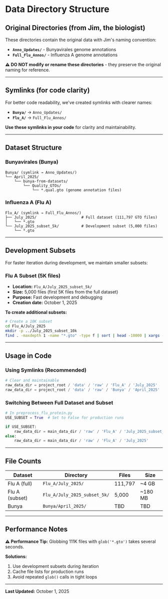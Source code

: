 # Data Directory Structure

## Original Directories (from Jim, the biologist)

These directories contain the original data with Jim's naming convention:

- **`Anno_Updates/`** - Bunyavirales genome annotations
- **`Full_Flu_Annos/`** - Influenza A genome annotations

**⚠️ DO NOT modify or rename these directories** - they preserve the original naming for reference.

---

## Symlinks (for code clarity)

For better code readability, we've created symlinks with clearer names:

- **`Bunya/`** → `Anno_Updates/`
- **`Flu_A/`** → `Full_Flu_Annos/`

**Use these symlinks in your code** for clarity and maintainability.

---

## Dataset Structure

### Bunyavirales (Bunya)
```
Bunya/ (symlink → Anno_Updates/)
└── April_2025/
    └── bunya-from-datasets/
        └── Quality_GTOs/
            └── *.qual.gto (genome annotation files)
```

### Influenza A (Flu A)
```
Flu_A/ (symlink → Full_Flu_Annos/)
├── July_2025/                    # Full dataset (111,797 GTO files)
│   └── *.gto
└── July_2025_subset_5k/          # Development subset (5,000 files)
    └── *.gto
```

---

## Development Subsets

For faster iteration during development, we maintain smaller subsets:

### Flu A Subset (5K files)
- **Location:** `Flu_A/July_2025_subset_5k/`
- **Size:** 5,000 files (first 5K files from the full dataset)
- **Purpose:** Fast development and debugging
- **Creation date:** October 1, 2025

**To create additional subsets:**
```bash
# Create a 10K subset
cd Flu_A/July_2025
mkdir -p ../July_2025_subset_10k
find . -maxdepth 1 -name "*.gto" -type f | sort | head -10000 | xargs -I {} cp {} ../July_2025_subset_10k/
```

---

## Usage in Code

### Using Symlinks (Recommended)
```python
# Clear and maintainable
raw_data_dir = project_root / 'data' / 'raw' / 'Flu_A' / 'July_2025'
raw_data_dir = project_root / 'data' / 'raw' / 'Bunya' / 'April_2025'
```

### Switching Between Full Dataset and Subset
```python
# In preprocess_flu_protein.py
USE_SUBSET = True  # Set to False for production runs

if USE_SUBSET:
    raw_data_dir = main_data_dir / 'raw' / 'Flu_A' / 'July_2025_subset_5k'
else:
    raw_data_dir = main_data_dir / 'raw' / 'Flu_A' / 'July_2025'
```

---

## File Counts

| Dataset | Directory | Files | Size |
|---------|-----------|-------|------|
| Flu A (full) | `Flu_A/July_2025/` | 111,797 | ~4 GB |
| Flu A (subset) | `Flu_A/July_2025_subset_5k/` | 5,000 | ~180 MB |
| Bunya | `Bunya/April_2025/` | TBD | TBD |

---

## Performance Notes

**⚠️ Performance Tip:** Globbing 111K files with `glob('*.gto')` takes several seconds. 

**Solutions:**
1. Use development subsets during iteration
2. Cache file lists for production runs
3. Avoid repeated `glob()` calls in tight loops

---

**Last Updated:** October 1, 2025

